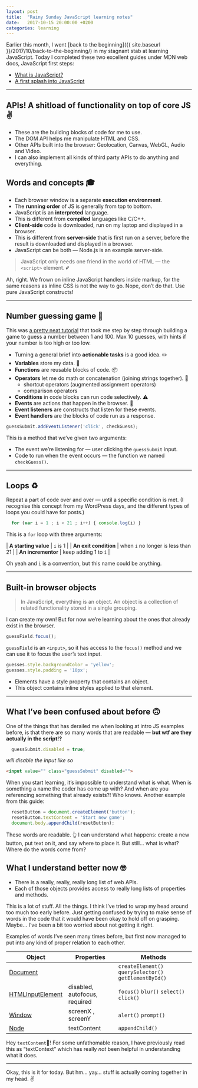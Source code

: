 ```yaml
---
layout: post
title:  "Rainy Sunday JavaScript learning notes"
date:   2017-10-15 20:00:00 +0200
categories: learning
---
```


Earlier this month, I went [back to the beginning]({{ site.baseurl }}/2017/10/back-to-the-beginning/) in my stagnant stab at learning JavaScript. Today I completed these two excellent guides under MDN web docs, JavaScript first steps:

* [What is JavaScript?](https://developer.mozilla.org/en-US/docs/Learn/JavaScript/First_steps/What_is_JavaScript)
* [A first splash into JavaScript](https://developer.mozilla.org/en-US/docs/Learn/JavaScript/First_steps/A_first_splash)

---

## APIs! A shitload of functionality on top of core JS ✌️
* These are the building blocks of code for me to use.
* The DOM API helps me manipulate HTML and CSS.
* Other APIs built into the browser: Geolocation, Canvas, WebGL, Audio and Video.
* I can also implement all kinds of third party APIs to do anything and everything.

## Words and concepts 🎓
* Each browser window is a separate **execution environment**.
* The **running order** of JS is generally from top to bottom.
* JavaScript is an **interpreted** language.
* This is different from **compiled** languages like C/C++.
*  **Client-side** code is downloaded, run on my laptop and displayed in a browser.
*  This is different from **server-side** that is first run on a server, before the result is downloaded and displayed in a browser.
*  JavaScript can be both — Node.js is an example server-side.

> JavaScript only needs one friend in the world of HTML — the `<script>` element. 💕

Ah, right. We frown on inline JavaScript handlers inside markup, for the same reasons as inline CSS is not the way to go. Nope, don’t do that. Use pure JavaScript constructs!

---

## Number guessing game 👾

This was [a pretty neat tutorial](https://developer.mozilla.org/en-US/docs/Learn/JavaScript/First_steps/A_first_splash) that took me step by step through building a game to guess a number between 1 and 100. Max 10 guesses, with hints if your number is too high or too low.

* Turning a general brief into **actionable tasks** is a good idea. ✏️
* **Variables** store my data. 👜
* **Functions** are reusable blocks of code. 📦
* **Operators** let me do math or concatenation (joining strings together). 🔨
    * shortcut operators (augmented assignment operators)
    * comparison operators
* **Conditions** in code blocks can run code selectively. ⚠️
* **Events** are actions that happen in the browser. 📅
* **Event listeners** are constructs that listen for these events.
* **Event handlers** are the blocks of code run as a response.

```js
guessSubmit.addEventListener('click', checkGuess);
```

This is a method that we’ve given two arguments:
* The event we’re listening for — user clicking the `guessSubmit` input.
* Code to run when the event occurs — the function we named `checkGuess()`.

---

## Loops ♻️

Repeat a part of code over and over — until a specific condition is met. (I recognise this concept from my WordPress days, and the different types of loops you could have for posts.)

```js
  for (var i = 1 ; i < 21 ; i++) { console.log(i) }
```

This is a `for` loop with three arguments:

| **A starting value** | `i` is 1 |
| **An exit condition** | when `i` no longer is less than 21 |
| **An incrementor** | keep adding 1 to `i` |


Oh yeah and `i` is a convention, but this name could be anything.

---

## Built-in browser objects

> In JavaScript, everything is an object. An object is a collection of related functionality stored in a single grouping.

I can create my own! But for now we’re learning about the ones that already exist in the browser.

```js
guessField.focus();
```

`guessField` is an `<input>`, so it has access to the `focus()` method and we can use it to focus the user’s text input.

```js
guesses.style.backgroundColor = 'yellow';
guesses.style.padding = '10px';
```

* Elements have a style property that contains an object.
* This object contains inline styles applied to that element.

---

## What I’ve been confused about before 🙃

One of the things that has derailed me when looking at intro JS examples before, is that there are so many words that are readable — **but wtf are they actually in the script!?**

```js
  guessSubmit.disabled = true;
```
*will disable the input like so*
```html
<input value="" class="guessSubmit" disabled="">
```

 When you start learning, it’s impossible to understand what is what. When is something a name the coder has come up with? And when are you referencing something that already exists?! Who knows. Another example from this guide:

```js
  resetButton = document.createElement('button');
  resetButton.textContent = 'Start new game';
  document.body.appendChild(resetButton);
```

These words are readable. 👆 I can understand what happens: create a new button, put text on it, and say where to place it. But still… what is what? Where do the words come from?


## What I understand better now 🤓

* There is a really, really, really long list of web APIs.
* Each of those objects provides access to really long lists of properties and methods.

This is a lot of stuff. All the things. I think I’ve tried to wrap my head around too much too early before. Just getting confused by trying to make sense of words in the code that it would have been okay to hold off on grasping. Maybe… I’ve been a bit too worried about not getting it right.

Examples of words I’ve seen many times before, but first now managed to put into any kind of proper relation to each other.

| Object | Properties | Methods |
| --- | --- | --- |
| [Document](https://developer.mozilla.org/en-US/docs/Web/API/Document) |  | `createElement()` `querySelector()` `getElementById()` |
| [HTMLInputElement](https://developer.mozilla.org/en-US/docs/Web/API/HTMLInputElement) | disabled, autofocus, required | `focus()` `blur()` `select()` `click()` |
| [Window]() | screenX , screenY | `alert()` `prompt()` |
| [Node](https://developer.mozilla.org/en-US/docs/Web/API/Node) | textContent | `appendChild()` |


Hey `textContent`👋! For some unfathomable reason, I have previously read this as “textContext” which has really *not* been helpful in understanding what it does.

---

Okay, this is it for today. But hm… yay… stuff is actually coming together in my head. ✌️
